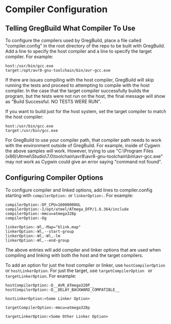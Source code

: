 # Compiler Configuration


## Telling GregBuild What Compiler To Use

To configure the compilers used by GregBuild, place a file called "compiler.config" in
the root directory of the repo to be built with GregBuild. Add a line to specify the
host compiler and a line to specify the target compiler. For example:

```
host:/usr/bin/gcc.exe
target:/opt/avr8-gnu-toolchain/bin/avr-gcc.exe
```

If there are issues compiling with the host compiler, GregBuild will skip running the tests and proceed to attempting to compile with the host compiler. In the case that
the target compiler successfully builds the program, but the tests were not run on
the host, the final message will show as "Build Successful. NO TESTS WERE RUN".

If you want to build just for the host system, set the target compiler to match
the host compiler:

```
host:/usr/bin/gcc.exe
target:/usr/bin/gcc.exe
```

For GregBuild to use your compiler path, that compiler path needs to work with the environment outside of GregBuild. For example, inside of Cygwin the above samples
will work. However, trying to use "C:\Program Files (x86)\Atmel\Studio\7.0\toolchain\avr8\avr8-gnu-toolchain\bin\avr-gcc.exe" may not work as Cygwin could give an error saying "command not found".


## Configuring Compiler Options

To configure compiler and linked options, add lines to compiler.config starting with 
`compilerOption:` or `linkerOption:`. For example:

```
compilerOption:-DF_CPU=16000000UL
compilerOption:-I/opt/atmel/ATmega_DFP/1.6.364/include
compilerOption:-mmcu=atmega328p
compilerOption:-Og

linkerOption:-Wl,-Map="blink.map"
linkerOption:-Wl,--start-group
linkerOption:-Wl,-Wl,-lm
linkerOption:-Wl,--end-group
```

The above entries will add compiler and linker options that are used when compiling
and linking with both the host and the target compilers. 

To add an option
for just the host compiler or linker, use `hostCompilerOption` or `hostLinkerOption`.
For just the target, use `targetCompilerOption ` or `targetLinkerOption`. For example:

```
hostCompilerOption:-D__AVR_ATmega328P__
hostCompilerOption:-D__DELAY_BACKWARD_COMPATIBLE__

hostLinkerOption:<Some Linker Option>

targetCompilerOption:-mmcu=atmega328p

targetLinkerOption:<Some Other Linker Option>
```